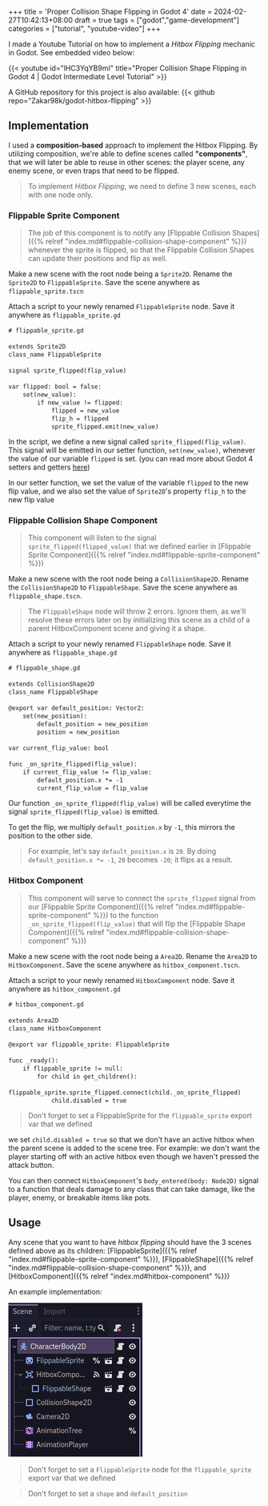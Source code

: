 +++
title = 'Proper Collision Shape Flipping in Godot 4'
date = 2024-02-27T10:42:13+08:00
draft = true
tags = ["godot","game-development"]
categories = ["tutorial", "youtube-video"]
+++

I made a Youtube Tutorial on how to implement a *Hitbox Flipping* mechanic in Godot. See embedded video below:

{{< youtube id="lHC3YqYB9mI" title="Proper Collision Shape Flipping in Godot 4 | Godot Intermediate Level Tutorial" >}}

A GitHub repository for this project is also available:
{{< github repo="Zakar98k/godot-hitbox-flipping" >}}

## Implementation
I used a **composition-based** approach to implement the Hitbox Flipping. By utilizing composition, we're able to define scenes called **"components"**, that we will later be able to reuse in other scenes: the player scene, any enemy scene, or even traps that need to be flipped.

> To implement *Hitbox Flipping*, we need to define 3 new scenes, each with one node only.

### Flippable Sprite Component
> The job of this component is to notify any [Flippable Collision Shapes]({{% relref "index.md#flippable-collision-shape-component" %}})
whenever the sprite is flipped, so that the Flippable Collision Shapes can update their positions and flip as well.

Make a new scene with the root node being a `Sprite2D`. Rename the `Sprite2D` to `FlippableSprite`. Save the scene anywhere as `flippable_sprite.tscn`

Attach a script to your newly renamed `FlippableSprite` node. Save it anywhere as `flippable_sprite.gd`
```gdscript
# flippable_sprite.gd

extends Sprite2D
class_name FlippableSprite

signal sprite_flipped(flip_value)

var flipped: bool = false:
	set(new_value):
		if new_value != flipped:
			flipped = new_value
			flip_h = flipped
			sprite_flipped.emit(new_value)
```

In the script, we define a new signal called `sprite_flipped(flip_value)`. This signal will be emitted in our setter function, `set(new_value)`, whenever the value of our variable `flipped` is set. (you can read more about Godot 4 setters and getters [here](https://shaggydev.com/2022/01/04/setget/))

In our setter function, we set the value of the variable `flipped` to the new flip value, and we also set the value of `Sprite2D`'s property `flip_h` to the new flip value

### Flippable Collision Shape Component
> This component will listen to the signal `sprite_flipped(flipped_value)` that we defined earlier in [Flippable Sprite Component]({{% relref "index.md#flippable-sprite-component" %}})

Make a new scene with the root node being a `CollisionShape2D`. Rename the `CollisionShape2D` to `FlippableShape`. Save the scene anywhere as `flippable_shape.tscn`.

> The `FlippableShape` node will throw 2 errors. Ignore them, as we'll resolve these errors later on by initializing this scene as a child of a parent HitboxComponent scene and giving it a shape.

Attach a script to your newly renamed `FlippableShape` node. Save it anywhere as `flippable_shape.gd`

```gdscript
# flippable_shape.gd

extends CollisionShape2D
class_name FlippableShape

@export var default_position: Vector2:
	set(new_position):
		default_position = new_position
		position = new_position

var current_flip_value: bool

func _on_sprite_flipped(flip_value):
	if current_flip_value != flip_value:
		default_position.x *= -1
		current_flip_value = flip_value
```

Our function `_on_sprite_flipped(flip_value)` will be called everytime the signal `sprite_flipped(flip_value)` is emitted.

To get the flip, we multiply `default_position.x` by `-1`, this mirrors the position to the other side. 

> For example, let's say `default_position.x` is `20`. By doing `default_position.x *= -1`, `20` becomes `-20`; it flips as a result.

### Hitbox Component
> This component will serve to connect the `sprite_flipped` signal from our [Flippable Sprite Component]({{% relref "index.md#flippable-sprite-component" %}}) to the function `_on_sprite_flipped(flip_value)` that will flip the [Flippable Shape Component]({{% relref "index.md#flippable-collision-shape-component" %}})


Make a new scene with the root node being a `Area2D`. Rename the `Area2D` to `HitboxComponent`. Save the scene anywhere as `hitbox_component.tscn`.


Attach a script to your newly renamed `HitboxComponent` node. Save it anywhere as `hitbox_component.gd`

```gdscript
# hitbox_component.gd

extends Area2D
class_name HitboxComponent

@export var flippable_sprite: FlippableSprite

func _ready():
	if flippable_sprite != null:
		for child in get_children():
			flippable_sprite.sprite_flipped.connect(child._on_sprite_flipped)
			child.disabled = true
```

> Don't forget to set a FlippableSprite for the `flippable_sprite` export var that we defined

we set `child.disabled = true` so that we don't have an active hitbox when the parent scene is added to the scene tree. For example: we don't want the player starting off with an active hitbox even though we haven't pressed the attack button.

You can then connect `HitboxComponent`'s `body_entered(body: Node2D)` signal to a function that deals damage to any class that can take damage, like the player, enemy, or breakable items like pots.

## Usage
Any scene that you want to have *hitbox flipping* should have the 3 scenes defined above as its children: 
[FlippableSprite]({{% relref "index.md#flippable-sprite-component" %}}), 
[FlippableShape]({{% relref "index.md#flippable-collision-shape-component" %}}), 
and [HitboxComponent]({{% relref "index.md#hitbox-component" %}})

An example implementation:

![Sample Player Scene](sample_player_scene.png)

> Don't forget to set a `FlippableSprite` node for the `flippable_sprite` export var that we defined

> Don't forget to set a `shape` and `default_position`